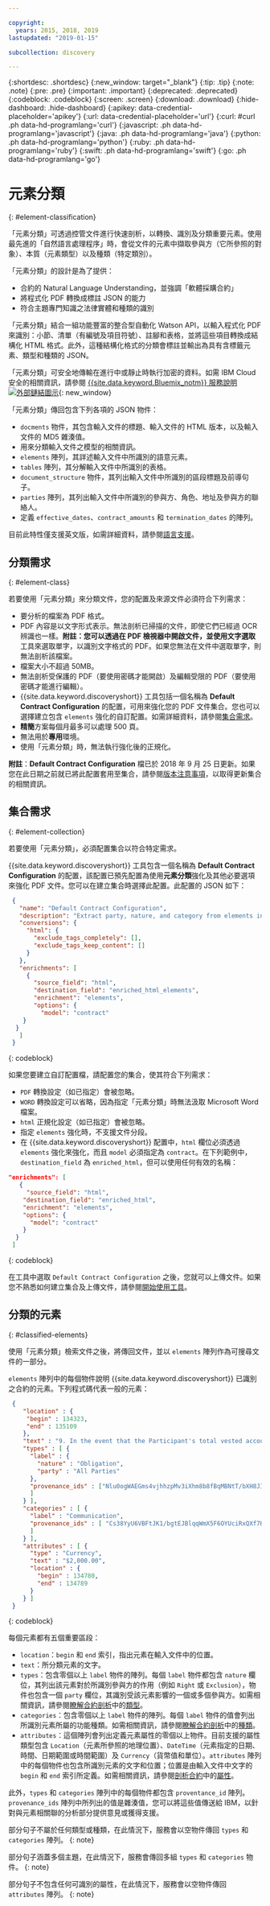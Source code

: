 ```yaml
---

copyright:
  years: 2015, 2018, 2019
lastupdated: "2019-01-15"

subcollection: discovery

---
```


{:shortdesc: .shortdesc}
{:new_window: target="_blank"}
{:tip: .tip}
{:note: .note}
{:pre: .pre}
{:important: .important}
{:deprecated: .deprecated}
{:codeblock: .codeblock}
{:screen: .screen}
{:download: .download}
{:hide-dashboard: .hide-dashboard}
{:apikey: data-credential-placeholder='apikey'} 
{:url: data-credential-placeholder='url'}
{:curl: #curl .ph data-hd-programlang='curl'}
{:javascript: .ph data-hd-programlang='javascript'}
{:java: .ph data-hd-programlang='java'}
{:python: .ph data-hd-programlang='python'}
{:ruby: .ph data-hd-programlang='ruby'}
{:swift: .ph data-hd-programlang='swift'}
{:go: .ph data-hd-programlang='go'}

# 元素分類
{: #element-classification}

「元素分類」可透過控管文件進行快速剖析，以轉換、識別及分類重要元素。使用最先進的「自然語言處理程序」時，會從文件的元素中擷取參與方（它所參照的對象）、本質（元素類型）以及種類（特定類別）。

「元素分類」的設計是為了提供：

-  合約的 Natural Language Understanding，並強調「軟體採購合約」
-  將程式化 PDF 轉換成標註 JSON 的能力
-  符合主題專門知識之法律實體和種類的識別

「元素分類」結合一組功能豐富的整合型自動化 Watson API，以輸入程式化 PDF 來識別：小節、清單（有編號及項目符號）、註腳和表格，並將這些項目轉換成結構化 HTML 格式。此外，這種結構化格式的分類會標註並輸出為具有含標籤元素、類型和種類的 JSON。

「元素分類」可安全地傳輸在進行中或靜止時執行加密的資料。如需 IBM Cloud 安全的相關資訊，請參閱 [{{site.data.keyword.Bluemix_notm}} 服務說明 ![外部鏈結圖示](../../icons/launch-glyph.svg "外部鏈結圖示")](https://www.ibm.com/software/sla/sladb.nsf/searchsaas/?searchview&searchorder=4&searchmax=0&query=%28IBM+Cloud+Service+description%29){: new_window}

「元素分類」傳回包含下列各項的 JSON 物件：

-  `docments` 物件，其包含輸入文件的標題、輸入文件的 HTML 版本，以及輸入文件的 MD5 雜湊值。
-  用來分類輸入文件之模型的相關資訊。  
-  `elements` 陣列，其詳述輸入文件中所識別的語意元素。
-  `tables` 陣列，其分解輸入文件中所識別的表格。
-  `document_structure` 物件，其列出輸入文件中所識別的區段標題及前導句子。
-  `parties` 陣列，其列出輸入文件中所識別的參與方、角色、地址及參與方的聯絡人。
-  定義 `effective_dates`、`contract_amounts` 和 `termination_dates` 的陣列。

目前此特性僅支援英文版，如需詳細資料，請參閱[語言支援](/docs/services/discovery?topic=discovery-language-support#feature-support)。


## 分類需求
{: #element-class}

若要使用「元素分類」來分類文件，您的配置及來源文件必須符合下列需求：

-  要分析的檔案為 PDF 格式。
-  PDF 內容是以文字形式表示。無法剖析已掃描的文件，即使它們已經過 OCR 辨識也一樣。**附註：**您可以透過在 PDF 檢視器中開啟文件，並使用**文字選取**工具來選取單字，以識別文字格式的 PDF。如果您無法在文件中選取單字，則無法剖析該檔案。
-  檔案大小不超過 50MB。
-  無法剖析受保護的 PDF（要使用密碼才能開啟）及編輯受限的 PDF（要使用密碼才能進行編輯）。
-  {{site.data.keyword.discoveryshort}} 工具包括一個名稱為 **Default Contract Configuration** 的配置，可用來強化您的 PDF 文件集合。您也可以選擇建立包含 `elements` 強化的自訂配置。如需詳細資料，請參閱[集合需求](/docs/services/discovery?topic=discovery-element-classification#element-collection)。
-  **精簡**方案每個月最多可以處理 500 頁。
-  無法用於**專用**環境。
-  使用「元素分類」時，無法執行強化後的正規化。

**附註**：**Default Contract Configuration** 檔已於 2018 年 9 月 25 日更新。如果您在此日期之前就已將此配置套用至集合，請參閱[版本注意事項](/docs/services/discovery?topic=discovery-release-notes#25sept)，以取得更新集合的相關資訊。

## 集合需求
{: #element-collection}

若要使用「元素分類」，必須配置集合以符合特定需求。

{{site.data.keyword.discoveryshort}} 工具包含一個名稱為 **Default Contract Configuration** 的配置，該配置已預先配置為使用**元素分類**強化及其他必要選項來強化 PDF 文件。您可以在建立集合時選擇此配置。此配置的 JSON 如下：

```json
 {
   "name": "Default Contract Configuration",
   "description": "Extract party, nature, and category from elements in PDFs.",
   "conversions": {
     "html": {
       "exclude_tags_completely": [],
       "exclude_tags_keep_content": []
     }
   },
   "enrichments": [
     {
       "source_field": "html",
       "destination_field": "enriched_html_elements",
       "enrichment": "elements",
       "options": {
         "model": "contract"
    }
  }
   ]
 }
```
{: codeblock}

如果您要建立自訂配置檔，請配置您的集合，使其符合下列需求：  

-  `PDF` 轉換設定（如已指定）會被忽略。
-  `WORD` 轉換設定可以省略，因為指定「元素分類」時無法汲取 Microsoft Word 檔案。
-  `html` 正規化設定（如已指定）會被忽略。
-  指定 `elements` 強化時，不支援文件分段。
-  在 {{site.data.keyword.discoveryshort}} 配置中，`html` 欄位必須透過 `elements` 強化來強化，而且 `model` 必須指定為 `contract`。在下列範例中，`destination_field` 為 `enriched_html`，但可以使用任何有效的名稱：

```json
"enrichments": [
   {
     "source_field": "html",
    "destination_field": "enriched_html",
    "enrichment": "elements",
    "options": {
      "model": "contract"
    }
  }
 ]
```
{: codeblock}

在工具中選取 `Default Contract Configuration` 之後，您就可以上傳文件。如果您不熟悉如何建立集合及上傳文件，請參閱[開始使用工具](/docs/services/discovery?topic=discovery-getting-started#getting-started)。

## 分類的元素
{: #classified-elements}

使用「元素分類」檢索文件之後，將傳回文件，並以 `elements` 陣列作為可搜尋文件的一部分。

`elements` 陣列中的每個物件說明 {{site.data.keyword.discoveryshort}} 已識別之合約的元素。下列程式碼代表一般的元素：

```json
 {
    "location" : {
     "begin" : 134323,
     "end" : 135109
    },
    "text" : "9. In the event that the Participant's total vested account balance is determined to be less than or equal to $2,000.00 as of the date that the Order is received, the parties will be informed in writing that the QDRO determination fee may potentially liquidate the account.",
    "types" : [ {
      "label" : {
        "nature" : "Obligation",
        "party" : "All Parties"
      },
      "provenance_ids" : ["Nlu0ogWAEGms4vjhhzpMv3iXhm8b8fBqMBNtT/bXH8JI=", "PlyERkjg5is36RpFjVUFXp69eDmGmCxLCXRs1sDMDUCo="
      ]
    } ],
    "categories" : [ {
      "label" : "Communication",
      "provenance_ids" : [ "Cs38YyU6VBFtJK1/bgtEJBlqqWmX5F6OYUciRxQXf7HrN5TOCPuI7QXbkbj4LRXoxVuB3/i9H15q5TU+vFxorhUBeWFfF998OYQiPYViD2yI="
      ]
    } ],
    "attributes" : [ {
      "type" : "Currency",
      "text" : "$2,000.00",
      "location" : {
        "begin" : 134780,
        "end" : 134789
      }
    } ]
 }
 ```
{: codeblock}

每個元素都有五個重要區段：
-  `location`：`begin` 和 `end` 索引，指出元素在輸入文件中的位置。
-  `text`：所分類元素的文字。
-  `types`：包含零個以上 `label` 物件的陣列。每個 `label` 物件都包含 `nature` 欄位，其列出該元素對於所識別參與方的作用（例如 `Right` 或 `Exclusion`），物件也包含一個 `party` 欄位，其識別受該元素影響的一個或多個參與方。如需相關資訊，請參閱[瞭解合約剖析](/docs/services/discovery?topic=discovery-contract_parsing#contract_parsing)中的[類型](/docs/services/discovery?topic=discovery-contract_parsing#contract_types)。
-  `categories`：包含零個以上 `label` 物件的陣列。每個 `label` 物件的值會列出所識別元素所屬的功能種類。如需相關資訊，請參閱[瞭解合約剖析](/docs/services/discovery?topic=discovery-contract_parsing#contract_parsing)中的[種類](/docs/services/discovery?topic=discovery-contract_parsing#contract_categories)。
-  `attributes`：這個陣列會列出定義元素屬性的零個以上物件。目前支援的屬性類型包含 `Location`（元素所參照的地理位置）、`DateTime`（元素指定的日期、時間、日期範圍或時間範圍）及 `Currency`（貨幣值和單位）。`attributes` 陣列中的每個物件也包含所識別元素的文字和位置；位置是由輸入文件中文字的 `begin` 和 `end` 索引所定義。如需相關資訊，請參閱[剖析合約](/docs/services/discovery?topic=discovery-contract_parsing#contract_parsing)中的[屬性](/docs/services/discovery?topic=discovery-contract_parsing#attributes)。

此外，`types` 和 `categories` 陣列中的每個物件都包含 `proventance_id` 陣列。`provenance_ids` 陣列中所列出的值是雜湊值，您可以將這些值傳送給 IBM，以針對與元素相關聯的分析部分提供意見或獲得支援。 

部分句子不屬於任何類型或種類，在此情況下，服務會以空物件傳回 `types` 和 `categories` 陣列。
{: note}

部分句子涵蓋多個主題，在此情況下，服務會傳回多組 `types` 和 `categories` 物件。
{: note}

部分句子不包含任何可識別的屬性，在此情況下，服務會以空物件傳回 `attributes` 陣列。
{: note}

